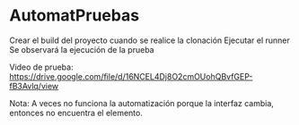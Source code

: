 # AutomatPruebas

Crear el build del proyecto cuando se realice la clonación
Ejecutar el runner
Se observará la ejecución de la prueba

Video de prueba: https://drive.google.com/file/d/16NCEL4Dj8O2cmOUohQBvfGEP-fB3Avlq/view

Nota: A veces no funciona la automatización porque la interfaz cambia, entonces no encuentra el elemento.
